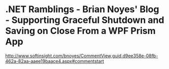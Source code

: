 <!--
id: 189902980
link: http://kevinisom.info/post/189902980/net-ramblings-brian-noyes-blog-supporting
slug: net-ramblings-brian-noyes-blog-supporting
date: Thu Sep 17 2009 15:43:06 GMT+1200 (NZST)
raw: {"blog_name":"kevinisom","id":189902980,"post_url":"http://kevinisom.info/post/189902980/net-ramblings-brian-noyes-blog-supporting","slug":"net-ramblings-brian-noyes-blog-supporting","type":"link","date":"2009-09-17 03:43:06 GMT","timestamp":1253158986,"state":"published","format":"html","reblog_key":"6Xfet2kS","tags":[],"short_url":"http://tmblr.co/Zw68YyBKR24","highlighted":[],"feed_item":"http://www.softinsight.com/bnoyes/CommentView,guid,d9ee358e-08fb-462a-82aa-aaee19baace4.aspx#commentstart","from_feed_id":"650234","note_count":0,"title":".NET Ramblings - Brian Noyes' Blog - Supporting Graceful Shutdown and Saving on Close From a WPF Prism App","url":"http://www.softinsight.com/bnoyes/CommentView,guid,d9ee358e-08fb-462a-82aa-aaee19baace4.aspx#commentstart","description":""}
publish: 2009-09-017
tags: 
title: .NET Ramblings - Brian Noyes' Blog - Supporting Graceful Shutdown and Saving on Close From a WPF Prism App
-->


.NET Ramblings - Brian Noyes' Blog - Supporting Graceful Shutdown and Saving on Close From a WPF Prism App
==========================================================================================================

<http://www.softinsight.com/bnoyes/CommentView,guid,d9ee358e-08fb-462a-82aa-aaee19baace4.aspx#commentstart>

